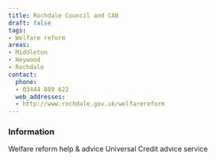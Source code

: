 ```yaml
---
title: Rochdale Council and CAB
draft: false
tags:
- Welfare reform
areas:
- Middleton
- Heywood
- Rochdale
contact:
  phone:
  - 03444 889 622
  web_addresses:
  - http://www.rochdale.gov.uk/welfarereform
---
```


### Information
Welfare reform help & advice
Universal Credit advice service


